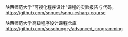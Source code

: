 陕西师范大学"可视化程序设计"课程的实验报告与代码。  https://github.com/snnucs/snnu-csharp-course
 
陕西师范大学高级程序设计课程仓库 https://github.com/sosohungry/advanced_programming 

